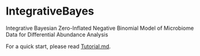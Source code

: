 # IntegrativeBayes


Integrative Bayesian Zero-Inflated Negative Binomial Model of Microbiome Data for Differential Abundance Analysis


For a quick start, please read [Tutorial.md](https://github.com/zhanxw/IntegrativeBayes/blob/master/Tutorial.md).
